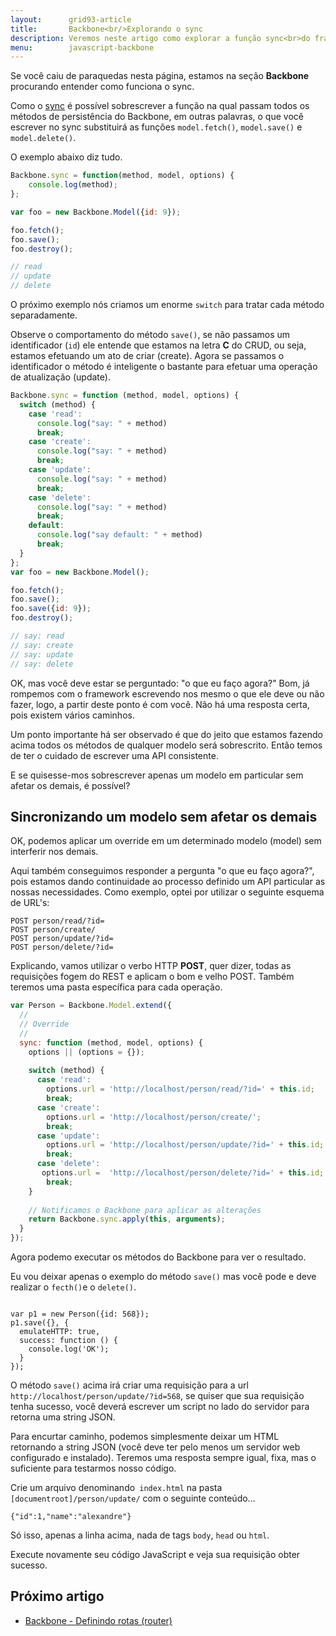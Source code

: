 ```yaml
---
layout:      grid93-article
title:       Backbone<br/>Explorando o sync
description: Veremos neste artigo como explorar a função sync<br>do framework Backbone em JavaScript para realizar<br>requisições aos servidor do tipo AJAX.
menu:        javascript-backbone
---
```


Se você caiu de paraquedas nesta página, estamos na seção __Backbone__ procurando entender como funciona o sync.

Como o [sync](http://backbonejs.org/#Sync "link-externo") é possível sobrescrever a função na qual passam todos os 
métodos de persistência do Backbone, em outras palavras, o que você escrever no sync substituirá as funções 
`model.fetch()`, `model.save()` e `model.delete()`.

O exemplo abaixo diz tudo.

```javascript
Backbone.sync = function(method, model, options) {
    console.log(method);
};

var foo = new Backbone.Model({id: 9});

foo.fetch();
foo.save();
foo.destroy();

// read
// update
// delete
```

O próximo exemplo nós criamos um enorme `switch` para tratar cada método separadamente.

Observe o comportamento do método `save()`, se não passamos um identificador (`id`) ele entende que estamos na letra 
__C__ do CRUD, ou seja, estamos efetuando um ato de criar (create). Agora se passamos o identificador o método é 
inteligente o bastante para efetuar uma operação de atualização (update).


```javascript
Backbone.sync = function (method, model, options) {
  switch (method) {
    case 'read':
      console.log("say: " + method)
      break;
    case 'create':
      console.log("say: " + method)
      break;
    case 'update':
      console.log("say: " + method)
      break;
    case 'delete':
      console.log("say: " + method)
      break;
    default:
      console.log("say default: " + method)
      break;
  }
};
var foo = new Backbone.Model();

foo.fetch();
foo.save();
foo.save({id: 9});
foo.destroy();

// say: read
// say: create
// say: update
// say: delete
```

OK, mas você deve estar se perguntado: "o que eu faço agora?" Bom, já rompemos com o framework escrevendo nos mesmo o 
que ele deve ou não fazer, logo, a partir deste ponto é com você. Não há uma resposta certa, pois existem vários caminhos.

Um ponto importante há ser observado é que do jeito que estamos fazendo acima todos os métodos de qualquer modelo será
sobrescrito. Então temos de ter o cuidado de escrever uma API consistente.

E se quisesse-mos sobrescrever  apenas um modelo em particular sem afetar os demais, é possível?



Sincronizando um modelo sem afetar os demais
---

OK, podemos aplicar um override em um determinado modelo (model) sem interferir nos demais.

Aqui também conseguimos responder a pergunta "o que eu faço agora?", pois estamos dando continuidade ao processo definido
um API particular as nossas necessidades. Como exemplo, optei por utilizar o seguinte esquema de URL's:

    POST person/read/?id=
    POST person/create/
    POST person/update/?id=
    POST person/delete/?id=

Explicando, vamos utilizar o verbo HTTP __POST__, quer dizer, todas as requisições fogem do REST e aplicam o bom e velho
POST. Também teremos uma pasta específica para cada operação.

```javascript
var Person = Backbone.Model.extend({
  //
  // Override
  //
  sync: function (method, model, options) {
    options || (options = {});
    
    switch (method) {
      case 'read':
        options.url = 'http://localhost/person/read/?id=' + this.id;
        break;
      case 'create':
        options.url = 'http://localhost/person/create/';
        break;
      case 'update':
        options.url = 'http://localhost/person/update/?id=' + this.id;
        break;
      case 'delete':
       options.url =  'http://localhost/person/delete/?id=' + this.id;
        break;
    }
    
    // Notificamos o Backbone para aplicar as alterações
    return Backbone.sync.apply(this, arguments);
  }
});
```

Agora podemo executar os métodos do Backbone para ver o resultado.

Eu vou deixar apenas o exemplo do método `save()` mas você pode e deve realizar o `fecth()`e o `delete()`.

```

var p1 = new Person({id: 568});
p1.save({}, {
  emulateHTTP: true,
  success: function () {
    console.log('OK');
  }
});

```

O método `save()` acima irá criar uma requisição para a url `http://localhost/person/update/?id=568`, se quiser que sua
requisição tenha sucesso, você deverá escrever um script no lado do servidor para retorna uma string JSON.

Para encurtar caminho, podemos simplesmente deixar um HTML retornando a string JSON (você deve ter pelo menos um 
servidor web configurado e instalado). Teremos uma resposta sempre igual, fixa, mas o suficiente para testarmos nosso
código.

Crie um arquivo denominando` index.html` na pasta `[documentroot]/person/update/` com o seguinte conteúdo...

    {"id":1,"name":"alexandre"}

Só isso, apenas a linha acima, nada de tags `body`, `head` ou `html`.

Execute novamente seu código JavaScript e veja sua requisição obter sucesso.



Próximo artigo
--

- [Backbone - Definindo rotas (router)](/javascript/backbone-router/)